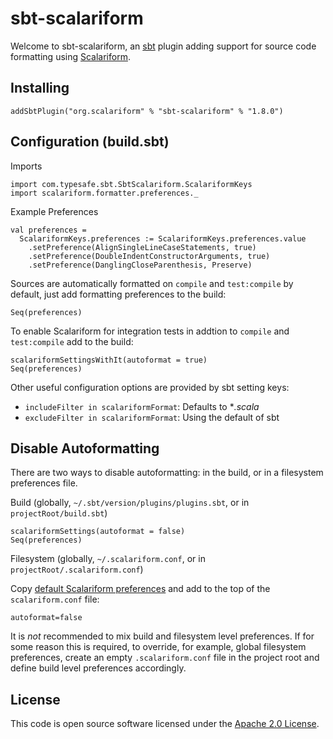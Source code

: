 sbt-scalariform
===============

Welcome to sbt-scalariform, an <a href="https://github.com/sbt/sbt">sbt</a> plugin adding support for source code formatting
using <a href="https://github.com/scala-ide/scalariform">Scalariform</a>.

Installing
--------------------------

```
addSbtPlugin("org.scalariform" % "sbt-scalariform" % "1.8.0")
```

Configuration (build.sbt)
----------------------

Imports
```
import com.typesafe.sbt.SbtScalariform.ScalariformKeys
import scalariform.formatter.preferences._
```

Example Preferences
```
val preferences =
  ScalariformKeys.preferences := ScalariformKeys.preferences.value
    .setPreference(AlignSingleLineCaseStatements, true)
    .setPreference(DoubleIndentConstructorArguments, true)
    .setPreference(DanglingCloseParenthesis, Preserve)
```

Sources are automatically formatted on `compile` and `test:compile` by default, just add formatting preferences to the build:
```
Seq(preferences)
```

To enable Scalariform for integration tests in addtion to `compile` and `test:compile` add to the build:
```
scalariformSettingsWithIt(autoformat = true)
Seq(preferences)
```

Other useful configuration options are provided by sbt setting keys:

- `includeFilter in scalariformFormat`: Defaults to **.scala*
- `excludeFilter in scalariformFormat`: Using the default of sbt


Disable Autoformatting
----------------------

There are two ways to disable autoformatting: in the build, or in a filesystem preferences file.

Build (globally, `~/.sbt/version/plugins/plugins.sbt`, or in `projectRoot/build.sbt`)
```
scalariformSettings(autoformat = false)
Seq(preferences)
```

Filesystem (globally, `~/.scalariform.conf`, or in `projectRoot/.scalariform.conf`)

Copy [default Scalariform preferences](https://github.com/scala-ide/scalariform/blob/master/formatterPreferences.properties) and add
to the top of the `scalariform.conf` file:

```
autoformat=false
```

It is *not* recommended to mix build and filesystem level preferences. If for some reason this is required,
to override, for example, global filesystem preferences, create an empty `.scalariform.conf` file in the project root and
define build level preferences accordingly.


License
-------

This code is open source software licensed under the <a href="http://www.apache.org/licenses/LICENSE-2.0.html">Apache 2.0 License</a>.

